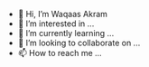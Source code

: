 - 👋 Hi, I’m Waqaas Akram
- 👀 I’m interested in ...
- 🌱 I’m currently learning ...
- 💞️ I’m looking to collaborate on ...
- 📫 How to reach me ...

<!---
saqaws/saqaws is a ✨ special ✨ repository because its `README.md` (this file) appears on your GitHub profile.
You can click the Preview link to take a look at your changes.
--->
